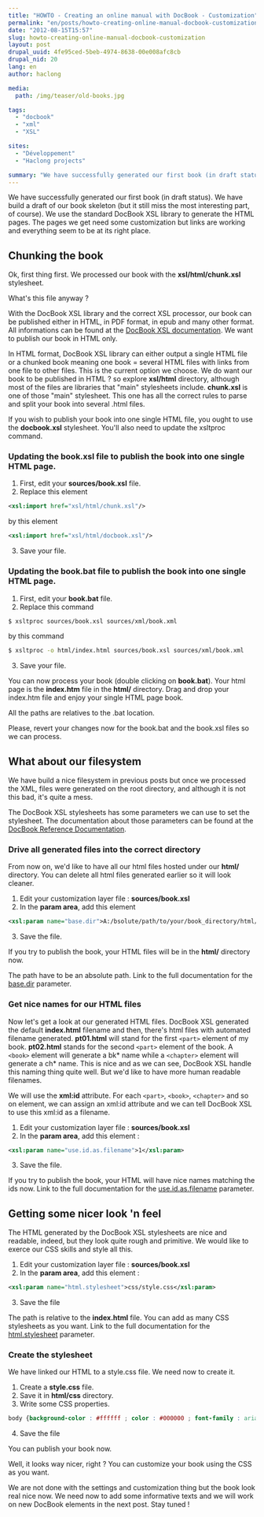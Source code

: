 ```yaml
---
title: "HOWTO - Creating an online manual with DocBook - Customization"
permalink: "en/posts/howto-creating-online-manual-docbook-customization.html"
date: "2012-08-15T15:57"
slug: howto-creating-online-manual-docbook-customization
layout: post
drupal_uuid: 4fe95ced-5beb-4974-8638-00e008afc8cb
drupal_nid: 20
lang: en
author: haclong

media:
  path: /img/teaser/old-books.jpg

tags:
  - "docbook"
  - "xml"
  - "XSL"

sites:
  - "Développement"
  - "Haclong projects"

summary: "We have successfully generated our first book (in draft status). We have build a draft of our book skeletton (but it still miss the most interesting part, of course. We use the standard DocBook XSL library to generate the HTML pages. The pages we get need some customization but links are working and everything seems to be at its right place."
---
```


We have successfully generated our first book (in draft status). We have build a draft of our book skeleton (but it still miss the most interesting part, of course). We use the standard DocBook XSL library to generate the HTML pages. The pages we get need some customization but links are working and everything seem to be at its right place.

## Chunking the book

Ok, first thing first. We processed our book with the **xsl/html/chunk.xsl** stylesheet.

What's this file anyway ?

With the DocBook XSL library and the correct XSL processor, our book can be published either in HTML, in PDF format, in epub and many other format. All informations can be found at the <a href="http://sagehill.net/docbookxsl/index.html" target="_blank">DocBook XSL documentation</a>. We want to publish our book in HTML only.

In HTML format, DocBook XSL library can either output a single HTML file or a chunked book meaning one book = several HTML files with links from one file to other files. This is the current option we choose. We do want our book to be published in HTML ? so explore **xsl/html** directory, although most of the files are libraries that "main" stylesheets include. **chunk.xsl** is one of those "main" stylesheet. This one has all the correct rules to parse and split your book into several .html files.

If you wish to publish your book into one single HTML file, you ought to use the **docbook.xsl** stylesheet. You'll also need to update the xsltproc command.

### Updating the book.xsl file to publish the book into one single HTML page.

1. First, edit your **sources/book.xsl** file.
2. Replace this element

```xml
<xsl:import href="xsl/html/chunk.xsl"/>
```
by this element

```xml
<xsl:import href="xsl/html/docbook.xsl"/>
```

3. Save your file.

### Updating the book.bat file to publish the book into one single HTML page.

1. First, edit your **book.bat** file.
2. Replace this command

```sh
$ xsltproc sources/book.xsl sources/xml/book.xml
```

by this command

```sh
$ xsltproc -o html/index.html sources/book.xsl sources/xml/book.xml
```

3. Save your file.

You can now process your book (double clicking on **book.bat**). Your html page is the **index.htm** file in the **html/** directory. Drag and drop your index.htm file and enjoy your single HTML page book.

All the paths are relatives to the .bat location.


Please, revert your changes now for the book.bat and the book.xsl files so we can process.

## What about our filesystem

We have build a nice filesystem in previous posts but once we processed the XML, files were generated on the root directory, and although it is not this bad, it's quite a mess.

The DocBook XSL stylesheets has some parameters we can use to set the stylesheet. The documentation about those parameters can be found at the <a href="http://docbook.sourceforge.net/release/xsl/current/doc/" target="_blank">DocBook Reference Documentation</a>.

### Drive all generated files into the correct directory

From now on, we'd like to have all our html files hosted under our **html/** directory. You can delete all html files generated earlier so it will look cleaner.

1. Edit your customization layer file : **sources/book.xsl**
2. In the **param area**, add this element

```xml
<xsl:param name="base.dir">A:/bsolute/path/to/your/book_directory/html/</xsl:param>
```

3. Save the file.

If you try to publish the book, your HTML files will be in the **html/** directory now.

The path have to be an absolute path. Link to the full documentation for the <a href="http://docbook.sourceforge.net/release/xsl/current/doc/html/base.dir.html" target="_blank">base.dir</a> parameter.

### Get nice names for our HTML files

Now let's get a look at our generated HTML files. DocBook XSL generated the default **index.html** filename and then, there's html files with automated filename generated. **pt01.html** will stand for the first `<part>` element of my book. **pt02.html** stands for the second `<part>` element of the book. A `<book>` element will generate a bk* name while a `<chapter>` element will generate a ch* name. This is nice and as we can see, DocBook XSL handle this naming thing quite well. But we'd like to have more human readable filenames.

We will use the **xml:id** attribute. For each `<part>`, `<book>`, `<chapter>` and so on element, we can assign an xml:id attribute and we can tell DocBook XSL to use this xml:id as a filename.

1. Edit your customization layer file : **sources/book.xsl**
2. In the **param area**, add this element :

```xml
<xsl:param name="use.id.as.filename">1</xsl:param>
```

3. Save the file.

If you try to publish the book, your HTML will have nice names matching the ids now. Link to the full documentation for the <a href="http://docbook.sourceforge.net/release/xsl/current/doc/html/use.id.as.filename.html" target="_blank">use.id.as.filename</a> parameter.

## Getting some nicer look 'n feel

The HTML generated by the DocBook XSL stylesheets are nice and readable, indeed, but they look quite rough and primitive. We would like to exerce our CSS skills and style all this.

1. Edit your customization layer file : **sources/book.xsl**
2. In the **param area**, add this element :

```xml
<xsl:param name="html.stylesheet">css/style.css</xsl:param>
```

3. Save the file

The path is relative to the **index.html** file. You can add as many CSS stylesheets as you want. Link to the full documentation for the <a href="http://docbook.sourceforge.net/release/xsl/current/doc/html/html.stylesheet.html" target="_blank">html.stylesheet</a> parameter.

### Create the stylesheet

We have linked our HTML to a style.css file. We need now to create it.

1. Create a **style.css** file.
2. Save it in **html/css** directory.
3. Write some CSS properties.

```css
body {background-color : #ffffff ; color : #000000 ; font-family : arial }
```

4. Save the file

You can publish your book now.

Well, it looks way nicer, right ? You can customize your book using the CSS as you want.

We are not done with the settings and customization thing but the book look real nice now. We need now to add some informative texts and we will work on new DocBook elements in the next post. Stay tuned !
